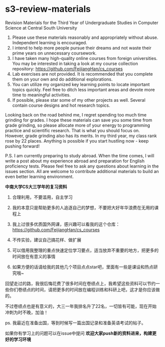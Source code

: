# s3-review-materials
Revision Materials for the Third Year of Undergraduate Studies in Computer Science at Central South University

1. Please use these materials reasonably and appropriately without abuse. Independent learning is encouraged.
2. I intend to help more people pursue their dreams and not waste their prime years on unnecessary coursework.
3. I have taken many high-quality online courses from foreign universities. You may be interested in taking a look at my course collection repository: https://github.com/FeijiangHan/cs_courses
4. Lab exercises are not provided. It is recommended that you complete them on your own and do additional explorations.
5. You can utilize my organized key learning points to locate important topics quickly. Feel free to ditch less important areas and devote more time to meaningful activities.
6. If possible, please star some of my other projects as well. Several contain course designs and hot research topics.


Looking back on the road behind me, I regret spending too much time grinding for grades.
I hope these materials can save you some time from grade grinding, so please allocate more of your energy to programming practice and scientific research. That is what you should focus on.
However, grade grinding also has its merits. In my third year, my class rank rose by 22 places. Anything is possible if you start hustling now - keep pushing forward!

P.S. I am currently preparing to study abroad. When the time comes, I will write a post about my experience abroad and preparation for English proficiency tests.
Please feel free to ask any questions about learning in the issues section. All are welcome to contribute additional materials to build an even better learning environment.


**中南大学CS大三学年的复习资料**

1. 合理利用，不要滥用，自主学习

2. 我的本意只是帮助更多的人追逐自己的梦想，不要把大好年华浪费在无用的课程上
   
4. 我上过很多优质国外网课，感兴趣可以看我的这个仓库：https://github.com/FeijiangHan/cs_courses

5. 不传实验，建议自己搞花样、做扩展
   
6. 可以借用我整理的重点快速定位学习要点，适当放弃不重要的地方，把更多的时间放在有意义的事情
   
7. 如果方便的话请给我的其他几个项目点点star吧，里面有一些是课设和热点研究哦~ 

回望走过的路，我很后悔花费了很多时间在卷绩点上，我希望这些资料可以节约一些你们卷绩点的时间，请把更多的时间放在编程训练和科研上吧，这才是你应该做的。

不过卷绩点也是有意义的，大三一年我排名升了22名，一切皆有可能，现在开始冲刺为时不晚，加油！

ps. 我最近在准备出国，等到时候写一篇出国记录和准备英语考试的帖子。

如果你有学习上的问题可以在issue中提问
**欢迎大家push新的资料进来，构建更好的学习环境**



